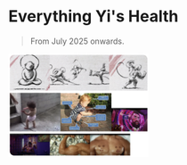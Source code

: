 # Everything Yi's Health

> From July 2025 onwards.

<img src="/images/papota_babies.png" alt="Papota Baby" width="50%">
